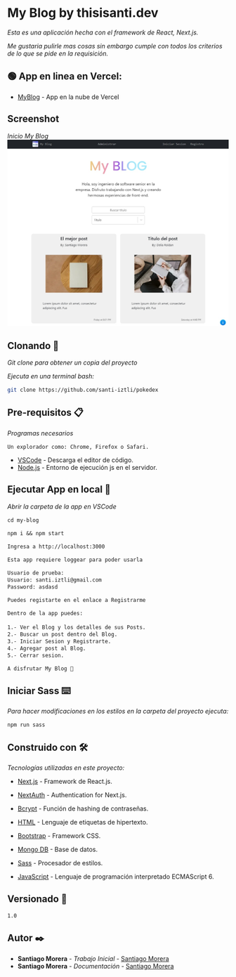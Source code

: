 # My Blog by thisisanti.dev

_Esta es una aplicación hecha con el framework de React, Next.js._

_Me gustaria pulirle mas cosas sin embargo cumple con todos los criterios de lo que se pide en la requisición._

## 🟢 App en linea en Vercel:

- [MyBlog](https://my-blog-u8qh.vercel.app/) - App en la nube de Vercel

## Screenshot

_Inicio My Blog_
![Imagen](/public/images/screenshots/chrome-capture-2023-7-30.png)

## Clonando 🚀

_Git clone para obtener un copia del proyecto_

_Ejecuta en una terminal bash:_

```bash
git clone https://github.com/santi-iztli/pokedex
```

## Pre-requisitos 📋

_Programas necesarios_

```
Un explorador como: Chrome, Firefox o Safari.
```

- [VSCode](https://code.visualstudio.com/) - Descarga el editor de código.
- [Node.js](https://nodejs.org/es/docs) - Entorno de ejecución js en el servidor.

## Ejecutar App en local 🔧

_Abrir la carpeta de la app en VSCode_

```
cd my-blog
```

```
npm i && npm start
```

```
Ingresa a http://localhost:3000
```

```
Esta app requiere loggear para poder usarla
```

```
Usuario de prueba:
Usuario: santi.iztli@gmail.com
Password: asdasd
```

```
Puedes registarte en el enlace a Registrarme
```

```
Dentro de la app puedes:

1.- Ver el Blog y los detalles de sus Posts.
2.- Buscar un post dentro del Blog.
3.- Iniciar Sesion y Registrarte.
4.- Agregar post al Blog.
5.- Cerrar sesion.

```

```
A disfrutar My Blog 🚀
```

## Iniciar Sass ⌨️

_Para hacer modificaciones en los estilos en la carpeta del proyecto ejecuta:_

```
npm run sass
```

## Construido con 🛠️

_Tecnologías utilizadas en este proyecto:_

- [Next.js](https://nextjs.org/) - Framework de React.js.
- [NextAuth](https://next-auth.js.org/) - Authentication for Next.js.
- [Bcrypt](https://openbase.com/js/bcrypt/documentation) - Función de hashing de contraseñas.
- [HTML](https://developer.mozilla.org/es/docs/Web/HTML) - Lenguaje de etiquetas de hipertexto.
- [Bootstrap](https://getbootstrap.com/docs/5.2/getting-started/introduction/) - Framework CSS.

- [Mongo DB](https://www.mongodb.com/docs/) - Base de datos.
- [Sass](https://sass-lang.com/documentation/) - Procesador de estilos.
- [JavaScript](https://www.w3schools.com/js/js_es6.asp) - Lenguaje de programación interpretado ECMAScript 6.

## Versionado 📌

```
1.0
```

## Autor ✒️

- **Santiago Morera** - _Trabajo Inicial_ - [Santiago Morera](https://thisissanti.dev/)
- **Santiago Morera** - _Documentación_ - [Santiago Morera](https://thisissanti.dev/)
